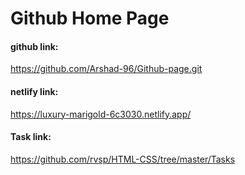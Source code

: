 <h1>Github Home Page</h1>


<h4>github link:</h4>

https://github.com/Arshad-96/Github-page.git

<h4>netlify link:</h4>

https://luxury-marigold-6c3030.netlify.app/

<h4>Task link:</h4>

https://github.com/rvsp/HTML-CSS/tree/master/Tasks


